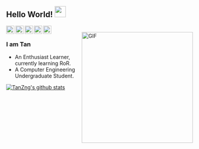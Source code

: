 ## Hello World! <img src="https://buscalibros2019.files.wordpress.com/2019/01/adioes.gif" width="30px"></h2>

<a href="https://twitter.com/tanx_dev">
  <img align="left" " alt="Tan's Twitter" width="22px" src="https://cdn.jsdelivr.net/npm/simple-icons@v3/icons/twitter.svg" />
</a>
<a href="https://www.linkedin.com/in/tania-r-zuniga/">
  <img align="left" alt="Tan's Linkdein" width="22px" src="https://cdn.jsdelivr.net/npm/simple-icons@v3/icons/linkedin.svg" />
</a>
<a href="https://github.com/TanZng">
  <img align="left" alt="Tan's Github" width="22px" src="https://cdn.jsdelivr.net/npm/simple-icons@v3/icons/github.svg" />
</a>
<a href="https://www.hackerrank.com/tanx_dev">
  <img align="left" alt="Tan's Hackerrank" width="22px" src="https://cdn.jsdelivr.net/npm/simple-icons@v3/icons/hackerrank.svg" />
</a>
<a href="https://leetcode.com/tan_dev/">
  <img align="left" alt="Tan's LeetCode" width="22px" src="https://cdn.jsdelivr.net/npm/simple-icons@3.1.0/icons/leetcode.svg" />
</a>
<br />
<img align="right" alt="GIF" src="https://media.giphy.com/media/VgCDAzcKvsR6OM0uWg/giphy.gif" width="300px"/>

### I am Tan
- An Enthusiast Learner, currently learning RoR.
- A Computer Engineering Undergraduate Student. 

[![TanZng's github stats](https://github-readme-stats.vercel.app/api?username=TanZng&show_icons=true&theme=tokyonight&repo=github-readme-stats&bg_color=0000&hide_border=true)](https://github.com/anuraghazra/github-readme-stats)

 
